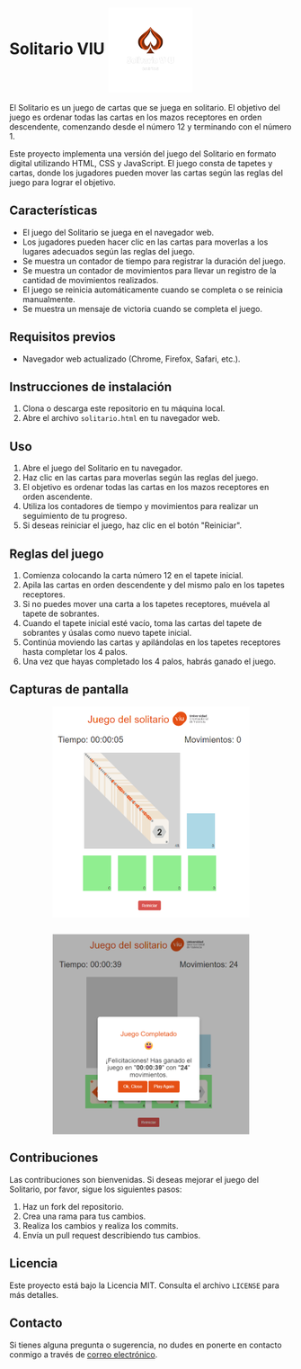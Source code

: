 <h1>
  Solitario VIU
  <img src="/imagenes/logo.png" alt="Logo" style="width: 150px; vertical-align: middle;">
</h1>
El Solitario es un juego de cartas que se juega en solitario. El objetivo del juego es ordenar todas las cartas en los mazos receptores en orden descendente, comenzando desde el número 12 y terminando con el número 1.

Este proyecto implementa una versión del juego del Solitario en formato digital utilizando HTML, CSS y JavaScript. El juego consta de tapetes y cartas, donde los jugadores pueden mover las cartas según las reglas del juego para lograr el objetivo.

## Características

- El juego del Solitario se juega en el navegador web.
- Los jugadores pueden hacer clic en las cartas para moverlas a los lugares adecuados según las reglas del juego.
- Se muestra un contador de tiempo para registrar la duración del juego.
- Se muestra un contador de movimientos para llevar un registro de la cantidad de movimientos realizados.
- El juego se reinicia automáticamente cuando se completa o se reinicia manualmente.
- Se muestra un mensaje de victoria cuando se completa el juego.

## Requisitos previos

- Navegador web actualizado (Chrome, Firefox, Safari, etc.).

## Instrucciones de instalación

1. Clona o descarga este repositorio en tu máquina local.
2. Abre el archivo `solitario.html` en tu navegador web.

## Uso

1. Abre el juego del Solitario en tu navegador.
2. Haz clic en las cartas para moverlas según las reglas del juego.
3. El objetivo es ordenar todas las cartas en los mazos receptores en orden ascendente.
4. Utiliza los contadores de tiempo y movimientos para realizar un seguimiento de tu progreso.
5. Si deseas reiniciar el juego, haz clic en el botón "Reiniciar".

## Reglas del juego

1. Comienza colocando la carta número 12 en el tapete inicial.
2. Apila las cartas en orden descendente y del mismo palo en los tapetes receptores.
3. Si no puedes mover una carta a los tapetes receptores, muévela al tapete de sobrantes.
4. Cuando el tapete inicial esté vacío, toma las cartas del tapete de sobrantes y úsalas como nuevo tapete inicial.
5. Continúa moviendo las cartas y apilándolas en los tapetes receptores hasta completar los 4 palos.
6. Una vez que hayas completado los 4 palos, habrás ganado el juego.

## Capturas de pantalla
<div style="display: flex; flex-direction: column; justify-content: center; align-items: center;">
<img src="/imagenes/solitario_start.png" alt="Logo" style="width: 350px; vertical-align: middle;">
<hr>
<img src="/imagenes/solitario_win.png" alt="Logo" style="width: 350px; vertical-align: middle;">
</div>


## Contribuciones

Las contribuciones son bienvenidas. Si deseas mejorar el juego del Solitario, por favor, sigue los siguientes pasos:

1. Haz un fork del repositorio.
2. Crea una rama para tus cambios.
3. Realiza los cambios y realiza los commits.
4. Envía un pull request describiendo tus cambios.

## Licencia

Este proyecto está bajo la Licencia MIT. Consulta el archivo `LICENSE` para más detalles.

## Contacto

Si tienes alguna pregunta o sugerencia, no dudes en ponerte en contacto conmigo a través de [correo electrónico](mailto:ocuencamoreno@gmail.com).
